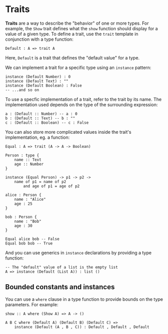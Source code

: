 # Traits

**Traits** are a way to describe the "behavior" of one or more types. For example, the `Show` trait defines what the `show` function should display for a value of a given type. To define a trait, use the `trait` template in conjunction with a type function:

```wipple
Default : A => trait A
```

Here, `Default` is a trait that defines the "default value" for a type.

We can implement a trait for a specific type using an `instance` pattern:

```wipple
instance (Default Number) : 0
instance (Default Text) : ""
instance (Default Boolean) : False
-- ...and so on
```

To use a specfic implementation of a trait, refer to the trait by its name. The implementation used depends on the type of the surrounding expression:

```wipple
a : (Default :: Number) -- a : 0
b : (Default :: Text) -- b : ""
c : (Default :: Boolean) -- c : False
```

You can also store more complicated values inside the trait's implementation, eg. a function:

```wipple
Equal : A => trait (A -> A -> Boolean)

Person : type {
    name :: Text
    age :: Number
}

instance (Equal Person) -> p1 -> p2 ->
    name of p1 = name of p2
        and age of p1 = age of p2

alice : Person {
    name : "Alice"
    age : 25
}

bob : Person {
    name : "Bob"
    age : 30
}

Equal alice bob -- False
Equal bob bob -- True
```

And you can use generics in `instance` declarations by providing a type function:

```wipple
-- The "default" value of a list is the empty list
A => instance (Default (List A)) : list ()
```

## Bounded constants and instances

You can use a `where` clause in a type function to provide bounds on the type parameters. For example:

```wipple
show :: A where (Show A) => A -> ()
```

```wipple
A B C where (Default A) (Default B) (Default C) =>
    instance (Default (A , B , C)) : Default , Default , Default
```
